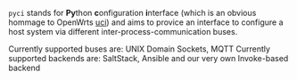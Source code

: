 `pyci` stands for **Py**thon **c**onfiguration **i**nterface (which is an obvious hommage to OpenWrts [uci][openwrt_uci]) and aims to provice an interface to configure a host system via different inter-process-communication buses.

Currently supported buses are: UNIX Domain Sockets, MQTT
Currently supported backends are: SaltStack, Ansible and our very own Invoke-based backend

[openwrt_uci]: https://openwrt.org/docs/techref/uci
